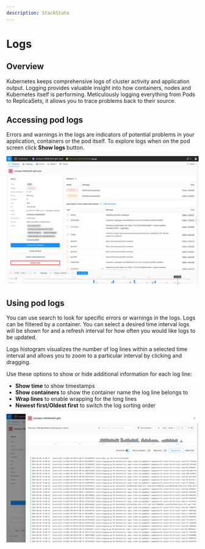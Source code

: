 ```yaml
---
description: StackState
---
```

# Logs

## Overview

Kubernetes keeps comprehensive logs of cluster activity and application output. Logging provides valuable insight into how containers, nodes and Kubernetes itself is performing. Meticulously logging everything from Pods to ReplicaSets, it allows you to trace problems back to their source.

## Accessing pod logs

Errors and warnings in the logs are indicators of potential problems in your application, containers or the pod itself. To explore logs when on the pod screen click **Show logs** button.

![](../../.gitbook/assets/k8s/k8s-logs.png)

## Using pod logs

You can use search to look for specific errors or warnings in the logs. Logs can be filtered by a container. You can select a desired time interval logs will be shown for and a refresh interval for how often you would like logs to be updated.

Logs histogram visualizes the number of log lines within a selected time interval and allows you to zoom to a particular interval by clicking and dragging.

Use these options to show or hide additional information for each log line:
- **Show time** to show timestamps
- **Show containers** to show the container name the log line belongs to
- **Wrap lines** to enable wrapping for the long lines
- **Newest first/Oldest first** to switch the log sorting order

![](../../.gitbook/assets/k8s/k8s-logs-opened.png)
